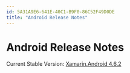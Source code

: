 ```yaml
---
id: 5A31A9E6-641E-40C1-B9F0-86C52F49D0DE
title: "Android Release Notes"
---
```


# Android Release Notes

Current Stable Version: [Xamarin.Android 4.6.2](releases/android/xamarin.android_4/xamarin.android_4.6.2)

